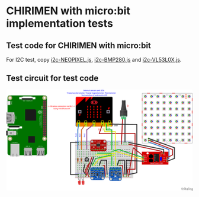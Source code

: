 # CHIRIMEN with micro:bit implementation tests

## Test code for CHIRIMEN with micro:bit

For I2C test, copy [i2c-NEOPIXEL.js](https://chirimen.org/chirimen-raspi3/gc/contrib/drivers/i2c-NEOPIXEL_I2C.js), [i2c-BMP280.js](https://chirimen.org/chirimen-raspi3/gc/contrib/drivers/i2c-BMP280.js) and [i2c-VL53L0X.js](https://chirimen.org/chirimen-raspi3/gc/contrib/drivers/i2c-VL53L0X.js).

## Test circuit for test code

![test circuit](../imgs/test0.png)

